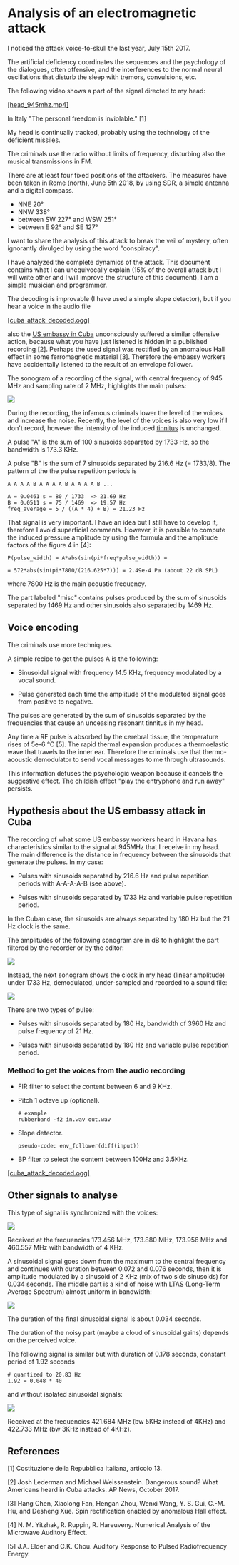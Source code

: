 Analysis of an electromagnetic attack
=====================================

I noticed the attack voice-to-skull the last year, July 15th 2017.

The artificial deficiency coordinates the sequences and the psychology
of the dialogues, often offensive, and the interferences to the normal
neural oscillations that disturb the sleep with tremors, convulsions, etc.

The following video shows a part of the signal directed to my head:

[[head_945mhz.mp4]](https://github.com/titola/neuropa/blob/master/media/head_945mhz.mp4)

In Italy "The personal freedom is inviolable." [1]

My head is continually tracked, probably using the technology of the
deficient missiles.

The criminals use the radio without limits of frequency, disturbing
also the musical transmissions in FM.

There are at least four fixed positions of the attackers. The measures
have been taken in Rome (north), June 5th 2018, by using SDR, a simple
antenna and a digital compass.

-   NNE 20°
-   NNW 338°
-   between SW 227° and WSW 251°
-   between E 92° and SE 127°

I want to share the analysis of this attack to break the veil of
mystery, often ignorantly divulged by using the word "conspiracy".

I have analyzed the complete dynamics of the attack. This document
contains what I can unequivocally explain (15% of the overall attack
but I will write other and I will improve the structure of this
document). I am a simple musician and programmer.

The decoding is improvable (I have used a simple slope detector), but
if you hear a voice in the audio file

[[cuba_attack_decoded.ogg]](https://github.com/titola/neuropa/blob/master/media/cuba_attack_decoded.ogg)

also the [US embassy in Cuba](https://en.wikipedia.org/wiki/Embassy_attack_accusations_in_Cuba)
unconsciously suffered a similar offensive action, because what you
have just listened is hidden in a published recording [2]. Perhaps the
used signal was rectified by an anomalous Hall effect in some
ferromagnetic material [3]. Therefore the embassy workers have
accidentally listened to the result of an envelope follower.

The sonogram of a recording of the signal, with central frequency of
945 MHz and sampling rate of 2 MHz, highlights the main pulses:

![](media/sonogram_945mhz.jpg)

During the recording, the infamous criminals lower the level of the
voices and increase the noise. Recently, the level of the voices is
also very low if I don't record, however the intensity of the
induced [tinnitus](https://en.wikipedia.org/wiki/Tinnitus) is
unchanged.

A pulse "A" is the sum of 100 sinusoids separated by 1733 Hz, so the
bandwidth is 173.3 KHz.

A pulse "B" is the sum of 7 sinusoids separated by 216.6 Hz (=
1733/8). The pattern of the the pulse repetition periods is

```
A A A A B A A A A B A A A A B ...

A = 0.0461 s = 80 / 1733  => 21.69 Hz
B = 0.0511 s = 75 / 1469  => 19.57 Hz
freq_average = 5 / ((A * 4) + B) = 21.23 Hz
```

That signal is very important. I have an idea but I still have to
develop it, therefore I avoid superficial comments. However, it is
possible to compute the induced pressure amplitude by using the
formula and the amplitude factors of the figure 4 in [4]:

```
P(pulse_width) = A*abs(sin(pi*freq*pulse_width)) =

= 572*abs(sin(pi*7800/(216.625*7))) = 2.49e-4 Pa (about 22 dB SPL)
```

where 7800 Hz is the main acoustic frequency.

The part labeled "misc" contains pulses produced by the sum of
sinusoids separated by 1469 Hz and other sinusoids also separated by
1469 Hz.

Voice encoding
--------------

The criminals use more techniques.

A simple recipe to get the pulses A is the following:

-   Sinusoidal signal with frequency 14.5 KHz, frequency modulated by a vocal sound.

-   Pulse generated each time the amplitude of the modulated signal goes from positive to negative.

The pulses are generated by the sum of sinusoids separated by the
frequencies that cause an unceasing resonant tinnitus in my head.

Any time a RF pulse is absorbed by the cerebral tissue, the
temperature rises of 5e-6 °C [5]. The rapid thermal expansion produces
a thermoelastic wave that travels to the inner ear. Therefore the
criminals use that thermo-acoustic demodulator to send vocal messages
to me through ultrasounds.

This information defuses the psychologic weapon because it cancels the
suggestive effect. The childish effect "play the entryphone and run
away" persists.

Hypothesis about the US embassy attack in Cuba
----------------------------------------------

The recording of what some US embassy workers heard in Havana has
characteristics similar to the signal at 945MHz that I receive in my
head. The main difference is the distance in frequency between the
sinusoids that generate the pulses. In my case:

-   Pulses with sinusoids separated by 216.6 Hz and pulse repetition periods with A-A-A-A-B (see above).

-   Pulses with sinusoids separated by 1733 Hz and variable pulse repetition period.

In the Cuban case, the sinusoids are always separated by 180 Hz but
the 21 Hz clock is the same.

The amplitudes of the following sonogram are in dB to highlight the
part filtered by the recorder or by the editor:

![](media/cuba_clock.jpg)

Instead, the next sonogram shows the clock in my head (linear
amplitude) under 1733 Hz, demodulated, under-sampled and recorded to a
sound file:

![](media/945mhz_clock.jpg)

There are two types of pulse:

-   Pulses with sinusoids separated by 180 Hz, bandwidth of 3960 Hz and pulse frequency of 21 Hz.

-   Pulses with sinusoids separated by 180 Hz and variable pulse repetition period.

### Method to get the voices from the audio recording

-   FIR filter to select the content between 6 and 9 KHz.

-   Pitch 1 octave up (optional).

    ```
    # example
    rubberband -f2 in.wav out.wav
    ```

-   Slope detector.

    ```
    pseudo-code: env_follower(diff(input))
    ```

-   BP filter to select the content between 100Hz and 3.5KHz.

[[cuba_attack_decoded.ogg]](https://github.com/titola/neuropa/blob/master/media/cuba_attack_decoded.ogg)

Other signals to analyse
------------------------

This type of signal is synchronized with the voices:

![](media/461mhz.jpg)

Received at the frequencies 173.456 MHz, 173.880 MHz, 173.956 MHz and
460.557 MHz with bandwidth of 4 KHz.

A sinusoidal signal goes down from the maximum to the central
frequency and continues with duration between 0.072 and 0.076 seconds,
then it is amplitude modulated by a sinusoid of 2 KHz (mix of two side
sinusoids) for 0.034 seconds. The middle part is a kind of noise with
LTAS (Long-Term Average Spectrum) almost uniform in bandwidth:

![](media/422_733_ltas.jpg)

The duration of the final sinusoidal signal is about 0.034 seconds.

The duration of the noisy part (maybe a cloud of sinusoidal gains)
depends on the perceived voice.

The following signal is similar but with duration of 0.178 seconds,
constant period of 1.92 seconds

```
# quantized to 20.83 Hz
1.92 = 0.048 * 40
```

and without isolated sinusoidal signals:

![](media/422_733mhz.jpg)

Received at the frequencies 421.684 MHz (bw 5KHz instead of 4KHz) and
422.733 MHz (bw 3KHz instead of 4KHz).

References
----------

[1] Costituzione della Repubblica Italiana, articolo 13.

[2] Josh Lederman and Michael Weissenstein. Dangerous sound? What Americans heard in Cuba attacks. AP News, October 2017.

[3] Hang Chen, Xiaolong Fan, Hengan Zhou, Wenxi Wang, Y. S. Gui, C.-M. Hu, and Desheng Xue. Spin rectification enabled by anomalous Hall effect.

[4] N. M. Yitzhak, R. Ruppin, R. Hareuveny. Numerical Analysis of the Microwave Auditory Effect.

[5] J.A. Elder and C.K. Chou. Auditory Response to Pulsed Radiofrequency Energy.
